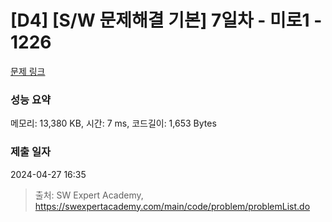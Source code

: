 # [D4] [S/W 문제해결 기본] 7일차 - 미로1 - 1226 

[문제 링크](https://swexpertacademy.com/main/code/problem/problemDetail.do?contestProbId=AV14vXUqAGMCFAYD) 

### 성능 요약

메모리: 13,380 KB, 시간: 7 ms, 코드길이: 1,653 Bytes

### 제출 일자

2024-04-27 16:35



> 출처: SW Expert Academy, https://swexpertacademy.com/main/code/problem/problemList.do